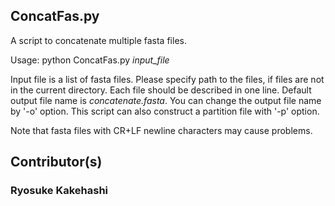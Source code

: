 ## ConcatFas.py
A script to concatenate multiple fasta files.

Usage: python ConcatFas.py *input_file*

Input file is a list of fasta files. Please specify path to the files, if files are not in the current directory. Each file should be described in one line. Default output file name is *concatenate.fasta*. You can change the output file name by '-o' option. This script can also construct a partition file with '-p' option.

Note that fasta files with CR+LF newline characters may cause problems.


## Contributor(s)
### Ryosuke Kakehashi
